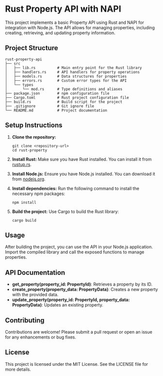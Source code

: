 # Rust Property API with NAPI

This project implements a basic Property API using Rust and NAPI for integration with Node.js. The API allows for managing properties, including creating, retrieving, and updating property information.

## Project Structure

```
rust-property-api
├── src
│   ├── lib.rs          # Main entry point for the Rust library
│   ├── handlers.rs     # API handlers for property operations
│   ├── models.rs       # Data structures for properties
│   ├── errors.rs       # Custom error types for the API
│   └── types
│       └── mod.rs      # Type definitions and aliases
├── package.json        # npm configuration file
├── Cargo.toml          # Rust project configuration file
├── build.rs            # Build script for the project
├── .gitignore          # Git ignore file
└── README.md           # Project documentation
```

## Setup Instructions

1. **Clone the repository:**
   ```
   git clone <repository-url>
   cd rust-property
   ```

2. **Install Rust:**
   Make sure you have Rust installed. You can install it from [rustup.rs](https://rustup.rs/).

3. **Install Node.js:**
   Ensure you have Node.js installed. You can download it from [nodejs.org](https://nodejs.org/).

4. **Install dependencies:**
   Run the following command to install the necessary npm packages:
   ```
   npm install
   ```

5. **Build the project:**
   Use Cargo to build the Rust library:
   ```
   cargo build
   ```

## Usage

After building the project, you can use the API in your Node.js application. Import the compiled library and call the exposed functions to manage properties.

## API Documentation

- **get_property(property_id: PropertyId)**: Retrieves a property by its ID.
- **create_property(property_data: PropertyData)**: Creates a new property with the provided data.
- **update_property(property_id: PropertyId, property_data: PropertyData)**: Updates an existing property.

## Contributing

Contributions are welcome! Please submit a pull request or open an issue for any enhancements or bug fixes.

## License

This project is licensed under the MIT License. See the LICENSE file for more details.
